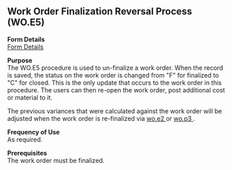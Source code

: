 ##  Work Order Finalization Reversal Process (WO.E5)

<PageHeader />

**Form Details**  
[ Form Details ](WO-E5-1/README.md)   

**Purpose**  
The WO.E5 procedure is used to un-finalize a work order. When the record is
saved, the status on the work order is changed from "F" for finalized to "C"
for closed. This is the only update that occurs to the work order in this
procedure. The users can then re-open the work order, post additional cost or
material to it.  
  
The previous variances that were calculated against the work order will be adjusted when the work order is re-finalized via [ wo.e2 ](../wo-e2/README.md) or [ wo.p3 ](wo-p3/README.md) . 

**Frequency of Use**  
As required.

**Prerequisites**  
The work order must be finalized.

<badge text= "Version 8.10.57" vertical="middle" />

<PageFooter />